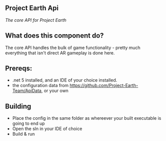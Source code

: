 ## Project Earth Api
*The core API for Project Earth*

## What does this component do?
The core API handles the bulk of game functionality - pretty much everything that isn't direct AR gameplay is done here.

## Prereqs:
 - .net 5 installed, and an IDE of your choice installed.
 - the configuration data from https://github.com/Project-Earth-Team/ApiData, or your own
## Building
 - Place the config in the same folder as whereever your built executable is going to end up
 - Open the sln in your IDE of choice
 - Build & run
